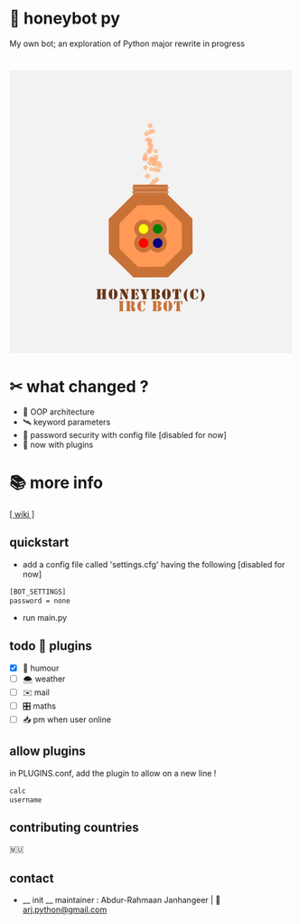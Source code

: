 # 🍯 honeybot py 

My own bot; an exploration of Python
major rewrite in progress 
#

![alt text](honeybot_real.png "honeybot logo")
# ✂ what changed ?

 * 🍬 OOP architecture
 * 🛰️ keyword parameters
 * 🌵 password security with config file [disabled for now]
 * 🔌 now with plugins
 
# 📚 more info
[[ wiki ]](https://github.com/Abdur-rahmaanJ/honeybot/wiki)
 
## quickstart

- add a config file called 'settings.cfg' having the following [disabled for now]
~~~
[BOT_SETTINGS]
password = none
~~~
- run main.py

## todo 🔌 plugins
- [x] 💐 humour
- [ ] 🌨️ weather
- [ ] ✉️ mail
- [ ] 🎛️ maths
- [ ] 📥 pm when user online

## allow plugins
in PLUGINS.conf, add the plugin to allow on a new line !
~~~
calc
username
~~~

## contributing countries

🇲🇺

## contact
- __ init __ maintainer : Abdur-Rahmaan Janhangeer | 📧 arj.python@gmail.com


 




